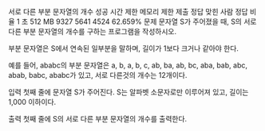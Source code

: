 서로 다른 부분 문자열의 개수 성공
시간 제한 메모리 제한 제출 정답 맞힌 사람 정답 비율
1 초 512 MB 9327 5641 4524 62.659%
문제
문자열 S가 주어졌을 때, S의 서로 다른 부분 문자열의 개수를 구하는 프로그램을 작성하시오.

부분 문자열은 S에서 연속된 일부분을 말하며, 길이가 1보다 크거나 같아야 한다.

예를 들어, ababc의 부분 문자열은 a, b, a, b, c, ab, ba, ab, bc, aba, bab, abc, abab, babc, ababc가 있고, 서로 다른것의 개수는 12개이다.

입력
첫째 줄에 문자열 S가 주어진다. S는 알파벳 소문자로만 이루어져 있고, 길이는 1,000 이하이다.

출력
첫째 줄에 S의 서로 다른 부분 문자열의 개수를 출력한다.
